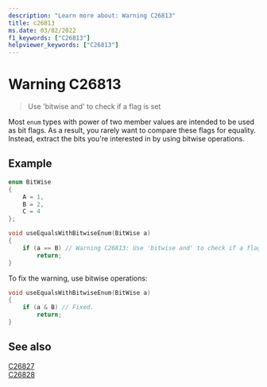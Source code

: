 ```yaml
---
description: "Learn more about: Warning C26813"
title: c26813
ms.date: 03/02/2022
f1_keywords: ["C26813"]
helpviewer_keywords: ["C26813"]
---
```

# Warning C26813

> Use 'bitwise and' to check if a flag is set

Most `enum` types with power of two member values are intended to be used as bit flags. As a result, you rarely want to compare these flags for equality. Instead, extract the bits you're interested in by using bitwise operations.

## Example

```cpp
enum BitWise
{
    A = 1,
    B = 2,
    C = 4
};

void useEqualsWithBitwiseEnum(BitWise a) 
{
    if (a == B) // Warning C26813: Use 'bitwise and' to check if a flag is set
        return;
}
```

To fix the warning, use bitwise operations:

```cpp
void useEqualsWithBitwiseEnum(BitWise a) 
{
    if (a & B) // Fixed.
        return;
}
```

## See also

[C26827](./c26827.md)\
[C26828](./c26828.md)
